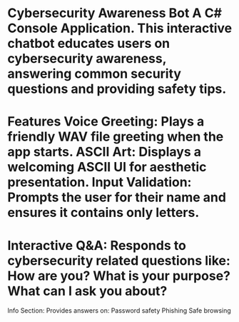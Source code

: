 Cybersecurity Awareness Bot
A C# Console Application. This interactive chatbot educates users on cybersecurity awareness, answering common security questions and providing safety tips.
===================================================================
Features
Voice Greeting: Plays a friendly WAV file greeting when the app starts.
ASCII Art: Displays a welcoming ASCII UI for aesthetic presentation.
Input Validation: Prompts the user for their name and ensures it contains only letters.
====================================================================
Interactive Q&A: Responds to cybersecurity related questions like:
How are you?
What is your purpose?
What can I ask you about?
==================================
Info Section: Provides answers on:
Password safety
Phishing
Safe browsing
